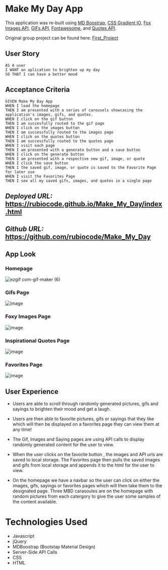 # **Make My Day App**
This application was re-built using [MD Boostrap](https://mdbootstrap.com/), [CSS Gradient IO](https://cssgradient.io/), [Fox Images API](https://randomfox.ca/floof/), [GIFs API](https://api.giphy.com/v1/gifs/search?q=happy&api_key=SDmOSEvkMENogpqY8E44IlGAsWmz1GAw), [Fontawesome](https://fontawesome.com/), and [Quotes API](https://favqs.com/api).


Original group project can be found here: [First_Project](https://github.com/TheMimmzyy/First_Project)


## User Story

```
AS A user
I WANT an aplication to brighten up my day
SO THAT I can have a better mood
```

## Acceptance Criteria

```
GIVEN Make My Day App
WHEN I load the homepage
THEN I am presented with a series of carousels showcasing the application's images, gifs, and quotes. 
WHEN I click on the gif button
THEN I am succesfully routed to the gif page
WHEN I click on the images button
THEN I am successfully routed to the images page
WHEN I click on the quotes button
THEN I am successfully routed to the quotes page
WHEN I visit each page 
THEN I am presented with a generate button and a save button
WHEN I click on the generate button
THEN I am presented with a respective new gif, image, or quote 
WHEN I click the save button
THEN I the saved gif, image, or quote is saved to the Favorite Page for later use
WHEN I visit the Favorites Page
THEN I see all my saved gifs, images, and quotes in a single page
```


## _Deployed URL:_ https://rubiocode.github.io/Make_My_Day/index.html

## _Github URL:_ https://github.com/rubiocode/Make_My_Day


## App Look

### Homepage 
![ezgif com-gif-maker (6)](https://user-images.githubusercontent.com/78938193/122134045-bb1dbc80-cdf2-11eb-83c5-19f702af1298.gif)

### Gifs Page 
![image](https://user-images.githubusercontent.com/78938193/122134492-8e1dd980-cdf3-11eb-8355-b631a1a0f325.png)

### Foxy Images Page
![image](https://user-images.githubusercontent.com/78938193/122134693-ff5d8c80-cdf3-11eb-9451-e1e9ca2ce8a9.png)

### Inspirational Quotes Page
![image](https://user-images.githubusercontent.com/78938193/122134616-d2a97500-cdf3-11eb-98ce-06a0aa29bae6.png)

### Favorites Page
![image](https://user-images.githubusercontent.com/78938193/122134531-a1c94000-cdf3-11eb-9368-d72bf2a485c5.png)



## User Experience 


* Users are able to scroll through randomly generated pictures, gifs and sayings to brighten their mood and get a laugh.

* Users are then able to favorite pictures, gifs or sayings that they like which will then be displayed on a favorites page they can view them at any time!

* The Gif, Images and Saying pages are using API calls to display randomly generated content for the user to view.

* When the user clicks on the favorite button , the images and API urls are saved to local storage. The Favorites page then pulls the saved images and gifs from local storage and       appends it to the html for the user to view. 

* On the homepage we have a navbar so the user can click on either the images, gifs, sayings or favorites pages which will then take them to the designated page. Three MBD carasoules are on the homepage with random pictures from each catergory to give the user some samples of the content available. 


# Technologies Used

* Javascript
* jQuery
* MDBoostrap (Bootstap Material Design)
* Server-Side API Calls
* CSS
* HTML
